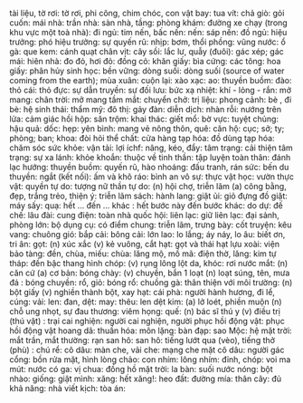 tài liệu, tờ rơi: 
tờ rơi, phi công, chim chóc, con vật bay: 
tua vít: 
chả giò: 
gỏi cuốn: 
mái nhà: 
trần nhà: 
sàn nhà, tầng: 
phòng khám: 
đường xe chạy (trong khu vực một toà nhà): 
đi ngủ: 
tim nến, bấc nến: 
nến: 
sáp nến: 
đồ ngủ: 
hiệu trưởng: 
phó hiệu trưởng: 
sự quyến rũ: 
nhịp: 
bơm, thổi phồng: 
vũng nước: 
ổ gà: 
que kem: 
cánh quạt chân vịt: 
cây sồi: 
lắc lư, quẫy (đuôi): 
gác xép; gác mái: 
hiên nhà: 
đo đỏ, hơi đỏ: 
đồng cỏ: 
khăn giấy: 
bìa cứng: 
các tông: 
hoa giấy: 
phân hủy sinh học: 
bền vững: 
dòng suối: 
dòng suối (source of water coming from the earth); mùa xuân: 
cuộn lại: 
xào xạc: 
ao: 
thuyền buồm: 
đào: 
thỏ cái: 
thỏ đực: 
sự dẫn truyền: 
sự đối lưu: 
bức xạ nhiệt: 
khí - lỏng - rắn: 
mở mang: 
chân trời: 
mở mang tầm mắt: 
chuyển chở: 
trị liệu: 
phong cảnh: 
bè , đi bè: 
hệ sinh thái: 
thẩm mỹ: 
đô thị: 
gảy đàn: 
diễn dịch: 
nhàn rỗi: 
nướng trên lửa: 
cảm giác hồi hộp: 
săn trộm: 
khai thác: 
giết mổ: 
bờ vực: 
tuyệt chủng: 
hậu quả: 
dốc: 
hẹp: 
yên bình: 
mang vẻ nông thôn, quê: 
căn hộ: 
cục; sở; ty; phòng; ban; khoa: 
đòi hỏi thể chất: 
cửa hàng tạp hóa: 
đồ dùng tạp hóa: 
chăm sóc sức khỏe: 
vận tải: 
lợi íchf: 
nâng, kéo, đẩy: 
tâm trạng: 
 cải thiện tâm trạng: 
sự xa lánh: 
khỏe khoắn: 
thuộc về tinh thần: 
tập luyện toàn thân: 
đánh lạc hướng: 
thuyền buồm: 
quyến rũ, hào nhoáng: 
đấu tranh, rán sức: 
bến du thuyền: 
ngắt (kết nối): 
ấm và khô ráo: 
bình an vô sự: 
thực vật học: 
vườn thực vật: 
quyền tự do: 
tượng nữ thần tự do: 
(n) hội chợ, triễn lãm (a) công bằng, đẹp, trắng trẻo, thiện ý: 
triễn lãm sách: 
hành lang: 
giặt ủi: 
giỏ đựng đồ giặt: 
 máy sấy: 
quạ: 
hết ... đến ... khác : 
hết bước này đến bước khác: 
do dự: 
đế chế: 
lâu đài: 
cung điện: 
toàn nhà quốc hội: 
 liên lạc: 
giữ liên lạc: 
đại sảnh, phòng lớn: 
bộ dụng cụ: 
có điểm chung: 
triễn lãm, trưng bày: 
cốt truyện: 
kêu vang: 
chuông gió: 
bắp cải: 
bông cải: 
lớn lao: 
lo lắng; áy náy, lo âu: 
biết ơn, tri ân: 
gọt: 
(n) xúc xắc (v) kẻ vuông, cắt hạt: 
gọt và thái hạt lựu xoài: 
viện bảo tàng: 
đền, chùa, miếu: 
chùa: 
lăng mộ, mồ mã: 
điện thờ, lăng: 
kim tự tháp: 
đền bậc thang hình chóp: 
(v) rụng lông lột da, khóc: 
rơi nước mắt: 
(n) căn cứ (a) cơ bản: 
bóng chày: 
(v) chuyền, bắn 1 loạt (n) loạt súng, tên, mưa đá : 
bóng chuyền: 
rổ, giỏ: 
bóng rổ: 
chuồng gà: 
thân thiện với môi trường: 
(n) bột giấy (v) nghiền thành bột, xay hạt: 
cái phà: 
người hành hương, đi lể, cúng: 
vải: 
len: 
đan, dệt: 
may: 
thêu: 
len dệt kim: 
(a) lở loét, phiền muộn (n) chỗ ung nhọt, sự đau thương: 
viêm họng: 
quế: 
(n) bác sĩ thú y (v) điều trị (thú vật) : 
trại cai nghiện: 
người cai nghiện, người phục hồi động vật: 
phục hồi động vật hoang dã: 
thuần hóa: 
môn lặng: 
bàn đạp: 
sao Mộc: 
hệ mặt trời: 
mắt trần, mắt thường: 
rạn san hô: 
san hô: 
tiếng lướt qua (vèo), tiếng thở (phù) : 
chú rể: 
cô dâu: 
màn che, vải che: 
mạng che mặt cô dâu: 
người gác cổng: 
bồn rửa mặt, hình lòng chảo: 
con nhím: 
lông nhím: 
đỉnh, chóp: 
voi ma mút: 
nước có ga: 
vị chua: 
đồng hồ mặt trời: 
la bàn: 
suối nước nóng: 
bột nhào: 
giống: 
giật mình: 
xăng: 
hết xăng!: 
heo đất: 
đường mía: 
thân cây: 
đủ khả năng: 
nhà viết kịch: 
tòa án: 